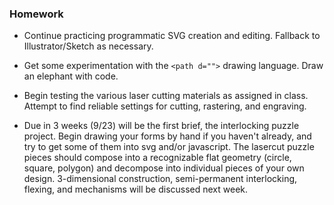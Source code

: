 ### Homework

- Continue practicing programmatic SVG creation and editing. Fallback to Illustrator/Sketch as necessary.
- Get some experimentation with the `<path d="">` drawing language. Draw an elephant with code.
- Begin testing the various laser cutting materials as assigned in class. Attempt to find reliable settings for cutting, rastering, and engraving.

- Due in 3 weeks (9/23) will be the first brief, the interlocking puzzle project. Begin drawing your forms by hand if you haven't already, and try to get some of them into svg and/or javascript. The lasercut puzzle pieces should compose into a recognizable flat geometry (circle, square, polygon) and decompose into individual pieces of your own design. 3-dimensional construction, semi-permanent interlocking, flexing, and mechanisms will be discussed next week.

